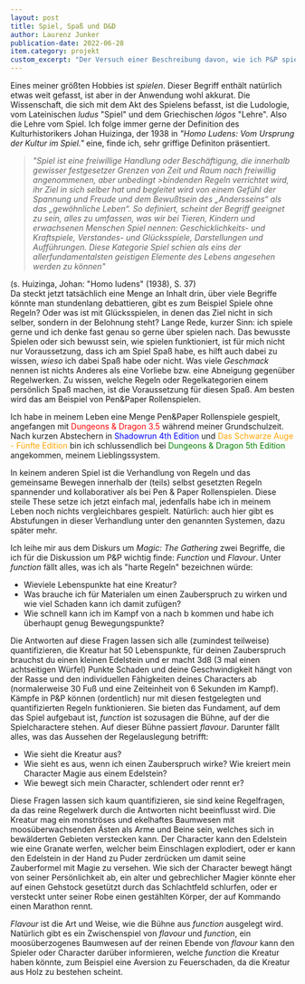 ```yaml
---
layout: post
title: Spiel, Spaß und D&D
author: Laurenz Junker
publication-date: 2022-06-28
item.category: projekt
custom_excerpt: "Der Versuch einer Beschreibung davon, wie ich P&P spiele."
---
```


Eines meiner größten Hobbies ist *spielen*. Dieser Begriff enthält natürlich etwas weit gefasst, ist aber in der Anwendung wohl akkurat. Die Wissenschaft, die sich mit dem Akt des Spielens befasst, ist die Ludologie, vom Lateinischen *ludus* "Spiel" und dem Griechischen *lógos* "Lehre". Also die Lehre vom Spiel. Ich folge immer gerne der Definition des Kulturhistorikers Johan Huizinga, der 1938 in *"Homo Ludens: Vom Ursprung der Kultur im Spiel."* eine, finde ich, sehr griffige Definiton präsentiert.
<br>
>*"Spiel ist eine freiwillige Handlung oder Beschäftigung, die innerhalb gewisser festgesetzer Grenzen von Zeit und Raum nach freiwillig angenommenen, aber unbedingt >bindenden Regeln verrichtet wird, ihr Ziel in sich selber hat und begleitet wird von einem Gefühl der Spannung und Freude und dem Bewußtsein des „Andersseins“ als das „gewöhnliche Leben“.
So definiert, scheint der Begriff geeignet zu sein, alles zu umfassen, was wir bei Tieren, Kindern und erwachsenen Menschen Spiel nennen: Geschicklichkeits- und Kraftspiele, Verstandes- und Glücksspiele, Darstellungen und Aufführungen. Diese Kategorie Spiel schien als eins der allerfundamentalsten geistigen Elemente des Lebens angesehen werden zu können"*

(s. Huizinga, Johan: "Homo ludens" (1938), S. 37)
<br>
Da steckt jetzt tatsächlich eine Menge an Inhalt drin, über viele Begriffe könnte man stundenlang debattieren, gibt es zum Beispiel Spiele ohne Regeln? Oder was ist mit Glücksspielen, in denen das Ziel nicht in sich selber, sondern in der Belohnung steht? 
Lange Rede, kurzer Sinn: ich spiele gerne und ich denke fast genau so gerne über spielen nach. Das bewusste Spielen oder sich bewusst sein, wie spielen funktioniert, ist für mich nicht nur Voraussetzung, dass ich am Spiel Spaß habe, es hilft auch dabei zu wissen, *wieso* ich dabei Spaß habe oder nicht. Was viele *Geschmack* nennen ist nichts Anderes als eine Vorliebe bzw. eine Abneigung gegenüber Regelwerken. Zu wissen, welche Regeln oder Regelkategorien einem persönlich Spaß machen, ist die Voraussetzung für diesen Spaß. Am besten wird das am Beispiel von Pen&Paper Rollenspielen.

Ich habe in meinem Leben eine Menge Pen&Paper Rollenspiele gespielt, angefangen mit <span style="color: red">Dungeons & Dragon 3.5 </span>während meiner Grundschulzeit. Nach kurzen Abstechern in <span style="color: blue">Shadowrun 4th Edition</span> und <span style="color: orange">Das Schwarze Auge - Fünfte Edition</span> bin ich schlussendlich bei <span style="color: green">Dungeons & Dragon 5th Edition</span> angekommen, meinem Lieblingssystem.

In keinem anderen Spiel ist die Verhandlung von Regeln und das gemeinsame Bewegen innerhalb der (teils) selbst gesetzten Regeln spannender und kollaborativer als bei Pen & Paper Rollenspielen. Diese steile These setze ich jetzt einfach mal, jedenfalls habe ich in meinem Leben noch nichts vergleichbares gespielt. Natürlich: auch hier gibt es Abstufungen in dieser Verhandlung unter den genannten Systemen, dazu später mehr.

Ich leihe mir aus dem Diskurs um *Magic: The Gathering* zwei Begriffe, die ich für die Diskussion um P&P wichtig finde: *Function* und *Flavour*. Unter *function* fällt alles, was ich als "harte Regeln" bezeichnen würde: 
- Wieviele Lebenspunkte hat eine Kreatur? 
- Was brauche ich für Materialen um einen Zauberspruch zu wirken und wie viel Schaden kann ich damit zufügen?
- Wie schnell kann ich im Kampf von a nach b kommen und habe ich überhaupt genug Bewegungspunkte? 

Die Antworten auf diese Fragen lassen sich alle (zumindest teilweise) quantifizieren, die Kreatur hat 50 Lebenspunkte, für deinen Zauberspruch brauchst du einen kleinen Edelstein und er macht 3d8 (3 mal einen achtseitigen Würfel) Punkte Schaden und deine Geschwindigkeit hängt von der Rasse und den individuellen Fähigkeiten deines Characters ab (normalerweise 30 Fuß und eine Zeiteinheit von 6 Sekunden im Kampf). 
Kämpfe in P&P können (ordentlich) nur mit diesen festgelegten und quantifizierten Regeln funktionieren. Sie bieten das Fundament, auf dem das Spiel aufgebaut ist, *function* ist sozusagen die Bühne, auf der die Spielcharactere stehen. 
Auf dieser Bühne passiert *flavour*. Darunter fällt alles, was das Aussehen der Regelauslegung betrifft:
- Wie sieht die Kreatur aus?
- Wie sieht es aus, wenn ich einen Zauberspruch wirke? Wie kreiert mein Character Magie aus einem Edelstein?
- Wie bewegt sich mein Character, schlendert oder rennt er?

Diese Fragen lassen sich kaum quantifizieren, sie sind keine Regelfragen, da das reine Regelwerk durch die Antworten nicht beeinflusst wird. Die Kreatur mag ein monströses und ekelhaftes Baumwesen mit moosüberwachsenden Ästen als Arme und Beine sein, welches sich in bewälderten Gebieten verstecken kann. Der Character kann den Edelstein wie eine Granate werfen, welcher beim Einschlagen explodiert, oder er kann den Edelstein in der Hand zu Puder zerdrücken um damit seine Zauberformel mit Magie zu versehen. Wie sich der Character bewegt hängt von seiner Persönlichkeit ab, ein alter und gebrechlicher Magier könnte eher auf einen Gehstock gesetützt durch das Schlachtfeld schlurfen, oder er versteckt unter seiner Robe einen gestählten Körper, der auf Kommando einen Marathon rennt. 

*Flavour* ist die Art und Weise, wie die Bühne aus *function* ausgelegt wird. Natürlich gibt es ein Zwischenspiel von *flavour* und *function*, ein moosüberzogenes Baumwesen auf der reinen Ebende von *flavour* kann den Spieler oder Character darüber informieren, welche *function* die Kreatur haben könnte, zum Beispiel eine Aversion zu Feuerschaden, da die Kreatur aus Holz zu bestehen scheint. 